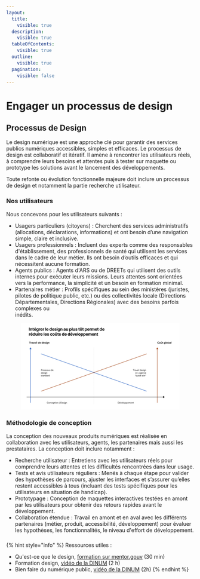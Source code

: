 ```yaml
---
layout:
  title:
    visible: true
  description:
    visible: true
  tableOfContents:
    visible: true
  outline:
    visible: true
  pagination:
    visible: false
---
```


# Engager un processus de design

## Processus de Design

Le design numérique est une approche clé pour garantir des services publics numériques accessibles, simples et efficaces. Le processus de design est collaboratif et itératif. Il amène à rencontrer les utilisateurs réels, à comprendre leurs besoins et attentes puis à tester sur maquette ou prototype les solutions avant le lancement des développements.

Toute refonte ou évolution fonctionnelle majeure doit inclure un processus de design et notamment la partie recherche utilisateur.

### Nos utilisateurs

Nous concevons pour les utilisateurs suivants :

* Usagers particuliers (citoyens) : Cherchent des services administratifs (allocations, déclarations, informations) et ont besoin d’une navigation simple, claire et inclusive.
* Usagers professionnels : Incluent des experts comme des responsables d'établissement, des professionnels de santé qui utilisent les services dans le cadre de leur métier. Ils ont besoin d’outils efficaces et qui nécessitent aucune formation.
* Agents publics : Agents d'ARS ou de DREETs qui utilisent des outils internes pour exécuter leurs missions. Leurs attentes sont orientées vers la performance, la simplicité et un besoin en formation minimal.
* Partenaires métier : Profils spécifiques au sein des ministères (juristes, pilotes de politique public, etc.) ou des collectivités locale (Directions Départementales, Directions Régionales) avec des besoins parfois complexes ou\
  inédits.

<figure><img src="../.gitbook/assets/image.png" alt=""><figcaption></figcaption></figure>

### Méthodologie de conception

La conception des nouveaux produits numériques est réalisée en collaboration avec les utilisateurs, agents, les partenaires mais aussi les prestataires. La conception doit inclure notamment :

* Recherche utilisateur : Entretiens avec les utilisateurs réels pour comprendre leurs attentes et les difficultés rencontrées dans leur usage.
* Tests et avis utilisateurs réguliers : Menés à chaque étape pour valider des hypothèses de parcours, ajuster les interfaces et s’assurer qu’elles restent accessibles à tous (incluant des tests spécifiques pour les utilisateurs en situation de handicap).
* Prototypage : Conception de maquettes interactives testées en amont par les utilisateurs pour obtenir des retours rapides avant le développement.
* Collaboration étendue : Travail en amont et en aval avec les différents partenaires (métier, produit, accessibilité, développement) pour évaluer les hypothèses, les fonctionnalités, le niveau d'effort de développement.

###

{% hint style="info" %}
Ressources utiles :&#x20;

* Qu'est-ce que le design, [formation sur mentor.gouv](https://www.modernisation.gouv.fr/campus-de-la-transformation-publique/catalogue-de-ressources/formation/quest-ce-que-le-design) (30 min)
* Formation design, [vidéo de la DINUM](https://www.youtube.com/live/QjGzdw4OSO8?si=ZBTpDIr-c0YeqRHV) (2 h)
* Bien faire du numérique public, [vidéo de la DINUM](https://www.youtube.com/live/7Z9_YLcynXw) (2h)
{% endhint %}

